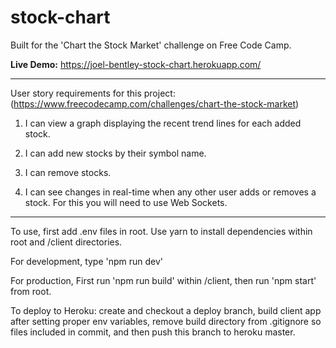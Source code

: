 # stock-chart
Built for the 'Chart the Stock Market' challenge on Free Code Camp.

**Live Demo:** https://joel-bentley-stock-chart.herokuapp.com/

---

User story requirements for this project: (<https://www.freecodecamp.com/challenges/chart-the-stock-market>)

1. I can view a graph displaying the recent trend lines for each added stock.

2. I can add new stocks by their symbol name.

3. I can remove stocks.

4. I can see changes in real-time when any other user adds or removes a stock. For this you will need to use Web Sockets.

---

To use, first add .env files in root.
Use yarn to install dependencies within root and /client directories.

For development, type 'npm run dev'

For production, First run 'npm run build' within /client, then run 'npm start' from root.

To deploy to Heroku: create and checkout a deploy branch, build client app after setting proper env variables, remove build directory from .gitignore so files included in commit, and then push this branch to heroku master.
